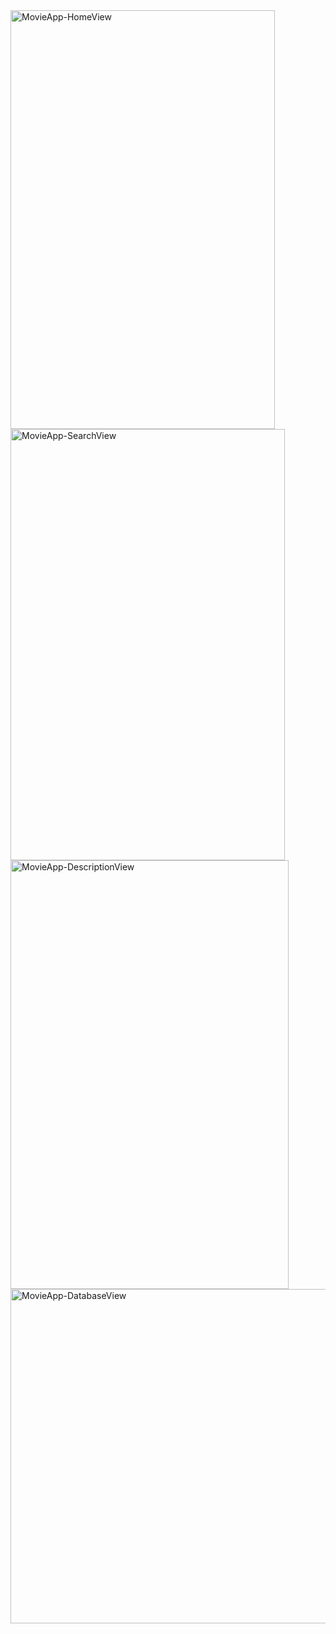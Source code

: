 <img width="423" height="670" alt="MovieApp-HomeView" src="https://github.com/user-attachments/assets/190592de-0f8b-4f73-8ca3-15a384ea54c7" />
<img width="439" height="690" alt="MovieApp-SearchView" src="https://github.com/user-attachments/assets/a649ea4b-d14c-44c0-af8b-2ae856a33d71" />
<img width="445" height="686" alt="MovieApp-DescriptionView" src="https://github.com/user-attachments/assets/7bae8832-2685-4569-bf11-89cbdd5391ac" />
<img width="1571" height="535" alt="MovieApp-DatabaseView" src="https://github.com/user-attachments/assets/9925841c-e8f2-41e2-aae8-b9c19e6fc00f" />
